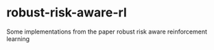 # robust-risk-aware-rl
Some implementations from the paper robust risk aware reinforcement learning
